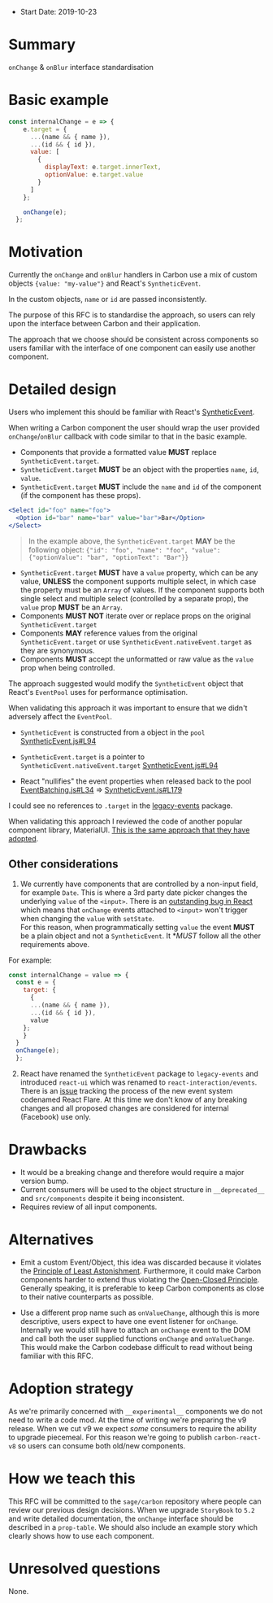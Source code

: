 - Start Date: 2019-10-23

# Summary

`onChange` & `onBlur` interface standardisation

# Basic example

```js
const internalChange = e => {
    e.target = {
      ...(name && { name }),
      ...(id && { id }),
      value: [
        {
          displayText: e.target.innerText,
          optionValue: e.target.value
        }
      ]
    };

    onChange(e);
  };
```

# Motivation

Currently the `onChange` and `onBlur` handlers in Carbon use a mix of custom objects `{value: "my-value"}` and React's `SyntheticEvent`.

In the custom objects, `name` or `id` are passed inconsistently.

The purpose of this RFC is to standardise the approach, so users can rely upon the interface between Carbon and their application.

The approach that we choose should be consistent across components so users familiar with the interface of one component can easily use another component.

# Detailed design

Users who implement this should be familiar with React's [SyntheticEvent](https://reactjs.org/docs/events.html).

When writing a Carbon component the user should wrap the user provided `onChange`/`onBlur` callback with code similar to that in
the basic example.

* Components that provide a formatted value **MUST** replace `SyntheticEvent.target`.
* `SyntheticEvent.target` **MUST** be an object with the properties `name`, `id`, `value`.
* `SyntheticEvent.target` **MUST** include the `name` and `id` of the component (if the component has these props).
```jsx
<Select id="foo" name="foo">
  <Option id="bar" name="bar" value="bar">Bar</Option>
</Select>
```
> In the example above, the `SyntheticEvent.target` **MAY** be the following object: `{"id": "foo", "name": "foo", "value": {"optionValue": "bar", "optionText": "Bar"}}`

* `SyntheticEvent.target` **MUST** have a `value` property, which can be any value, **UNLESS** the component supports
multiple select, in which case the property must be an `Array` of values. If the component supports both single select
and multiple select (controlled by a separate prop), the `value` prop **MUST** be an `Array`.
* Components **MUST NOT** iterate over or replace props on the original `SyntheticEvent.target`
* Components **MAY** reference values from the original `SyntheticEvent.target` or use `SyntheticEvent.nativeEvent.target` as they
are synonymous.
* Components **MUST** accept the unformatted or raw value as the `value` prop when being controlled. 

The approach suggested would modify the `SyntheticEvent` object that React's `EventPool` uses for performance optimisation.

When validating this approach it was important to ensure that we didn't adversely affect the `EventPool`.

* `SyntheticEvent` is constructed from a object in the `pool` [SyntheticEvent.js#L94](https://github.com/facebook/react/blob/16.8.6/packages/react-dom/src/events/ChangeEventPlugin.js#L53)
* `SyntheticEvent.target` is a pointer to `SyntheticEvent.nativeEvent.target` [SyntheticEvent.js#L94](
https://github.com/facebook/react/blob/16.8.6/packages/legacy-events/SyntheticEvent.js#L94)

* React "nullifies" the event properties when released back to the pool [EventBatching.js#L34](https://github.com/facebook/react/blob/16.8.6/packages/legacy-events/EventBatching.js#L34) => [SyntheticEvent.js#L179](https://github.com/facebook/react/blob/16.8.6/packages/legacy-events/SyntheticEvent.js#L179)

I could see no references to `.target` in the [legacy-events](https://github.com/facebook/react/search?q=target+path%3Apackages%2Flegacy-events&unscoped_q=target+path%3Apackages%2Flegacy-events) package.

When validating this approach I reviewed the code of another popular component library, MaterialUI. [This is the same
approach that they have adopted](https://github.com/mui-org/material-ui/blob/v4.5.1/packages/material-ui/src/Select/SelectInput.js#L130).

## Other considerations

1. We currently have components that are controlled by a non-input field, for example `Date`. This is where a 3rd party date
picker changes the underlying `value` of the `<input>`. There is an [outstanding bug in React](https://github.com/facebook/react/issues/13424) which means that `onChange` events attached to `<input>` won't trigger when changing the `value` with `setState`.  
For this reason, when programmatically setting `value` the event **MUST** be a plain object and not a `SyntheticEvent`.
It **MUST* follow all the other requirements above.

For example:

```js
const internalChange = value => {
  const e = {
    target: {
      {
      ...(name && { name }),
      ...(id && { id }),
      value
    };
    }
  }
  onChange(e);
  };
```
2. React have renamed the `SyntheticEvent` package to `legacy-events` and introduced `react-ui` which was renamed to
`react-interaction/events`. There is an [issue](https://github.com/facebook/react/issues/15257) tracking the process of the new event system codenamed React Flare. At this time we don't know of any breaking changes and all proposed
changes are considered for internal (Facebook) use only.

# Drawbacks

- It would be a breaking change and therefore would require a major version bump.
- Current consumers will be used to the object structure in `__deprecated__` and `src/components` despite it being inconsistent.
- Requires review of all input components.

# Alternatives

- Emit a custom Event/Object, this idea was discarded because it violates the [Principle of Least Astonishment](https://en.wikipedia.org/wiki/Principle_of_least_astonishment). Furthermore, it could make Carbon components harder to extend 
thus violating the [Open-Closed Principle](https://en.wikipedia.org/wiki/Open%E2%80%93closed_principle). Generally
speaking, it is preferable to keep Carbon components as close to their native counterparts as possible.

- Use a different prop name such as `onValueChange`, although this is more descriptive, users expect to have one event
listener for `onChange`. Internally we would still have to attach an `onChange` event to the DOM and call both the user
supplied functions `onChange` and `onValueChange`. This would make the Carbon codebase difficult to read without being
familiar with this RFC.

# Adoption strategy

As we're primarily concerned with `__experimental__` components we do not need to write a code mod.
At the time of writing we're preparing the v9 release. When we cut v9 we expect *some* consumers to require the ability
to upgrade piecemeal. For this reason we're going to publish `carbon-react-v8` so users can consume both old/new components.

# How we teach this

This RFC will be committed to the `sage/carbon` repository where people can review our previous design decisions. When we upgrade `StoryBook` to `5.2` and write detailed documentation, the `onChange` interface should be described in a `prop-table`. We should also include an example story which clearly shows how to use each component.

# Unresolved questions

None.
